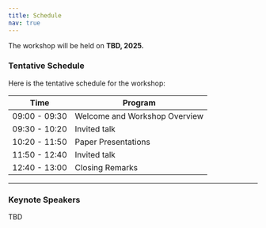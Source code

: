 ```yaml
---
title: Schedule
nav: true
---
```

The workshop will be held on **TBD, 2025.** 


### Tentative Schedule

Here is the tentative schedule for the workshop:

| Time           | Program                   |
|---------------|---------------------------|
| 09:00 - 09:30 | Welcome and Workshop Overview |
| 09:30 - 10:20 | Invited talk              |
| 10:20 - 11:50 | Paper Presentations       |
| 11:50 - 12:40 | Invited talk              |
| 12:40 - 13:00 | Closing Remarks           |

---

### Keynote Speakers 

TBD

